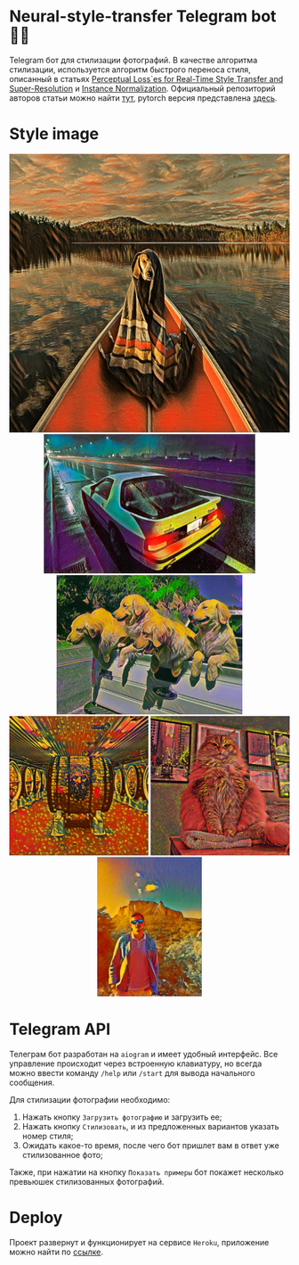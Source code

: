 # Neural-style-transfer Telegram bot 🎨🤖

Telegram бот для стилизации фотографий.
В качестве алгоритма стилизации, используется алгоритм быстрого переноса стиля, описанный в статьях
[Perceptual Loss`es for Real-Time Style Transfer and Super-Resolution](https://arxiv.org/pdf/1603.08155.pdf)
и [Instance Normalization](https://arxiv.org/pdf/1607.08022.pdf). 
Официальный репозиторий авторов статьи можно найти [тут](https://github.com/jcjohnson/fast-neural-style), 
pytorch версия представлена [здесь](https://github.com/pytorch/examples/blob/master/fast_neural_style).

# Style image

<p align = 'center'>
<img src = 'examples/munk.jpg' height = '500px'>
<img src = 'examples/night.jpg' height = '250px'>
<img src = 'examples/whorhal.jpg' height = '250px'>
<img src = 'examples/africa.jpg' height = '250px'>
<img src = 'examples/pollock.jpg' height = '250px'>
<img src = 'examples/oasis.jpg' height = '250px'>
</p>

# Telegram API
Телеграм бот разработан на `aiogram` и имеет удобный интерфейс. 
Все управление происходит через встроенную клавиатуру, но всегда можно ввести команду `/help` или
`/start`
для вывода начального сообщения.

Для стилизации фотографии необходимо:
1. Нажать кнопку `Загрузить фотографию` и загрузить ее;
2. Нажать кнопку `Стилизовать`, и из предложенных вариантов указать номер стиля;
3. Ожидать какое-то время, после чего бот пришлет вам в ответ уже стилизованное фото;

Также, при нажатии на кнопку `Показать примеры` бот покажет несколько превьюшек стилизованных фотографий.

# Deploy
Проект развернут и функционирует на сервисе `Heroku`, приложение можно найти по 
[ссылке](https://nst-telegram-bot.herokuapp.com/).
